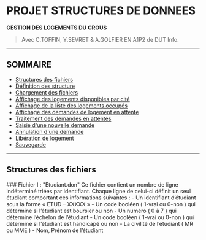 # PROJET STRUCTURES DE DONNEES
**GESTION DES LOGEMENTS DU CROUS**
> Avec C.TOFFIN, Y.SEVRET & A.GOLFIER EN A1P2 de DUT Info.

---
## SOMMAIRE
   - [Structures des fichiers](#structure)
   - [Définition des structure](#bonjour)
   - [Chargement des fichiers](#contributing)
   - [Affichage des logements disponibles par cité](#team)
   - [Affichage de la liste des logements occupés](#faq)
   - [Affichage des demandes de logement en attente](#support)
   - [Traitement des demandes en attentes](#license)
   - [Saisie d'une nouvelle demande](#license)
   - [Annulation d'une demande](#license)
   - [Libération de logement](#license)
   - [Sauvegarde](#license)
   
---
## Structures des fichiers

### Fichier I : "Etudiant.don"
Ce fichier contient un nombre de ligne indéterminé triées par identifiant. Chaque ligne de
celui-ci définit un seul étudiant comportant ces informations suivantes :
    - Un identifiant d’étudiant sous la forme « ETUD – XXXXX »
    - Un code booléen ( 1-vrai ou 0-non ) qui détermine si l’étudiant est boursier ou non
    - Un numéro ( 0 à 7 ) qui détermine l’échelon de l’étudiant
    - Un code booléen ( 1-vrai ou 0-non ) qui détermine si l’étudiant est handicapé ou non
    - La civilité de l’étudiant ( MR ou MME )
    - Nom, Prénom de l’étudiant






